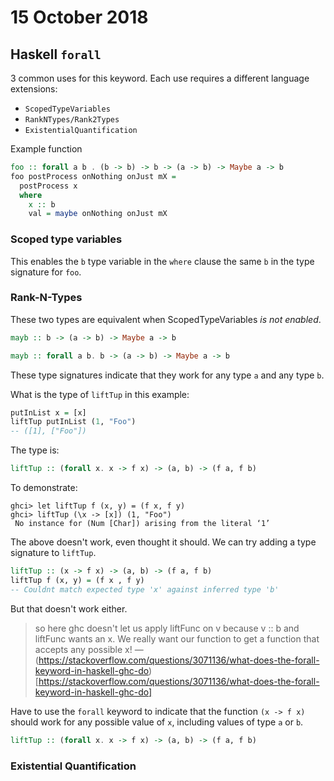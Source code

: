 # 15 October 2018

## Haskell `forall`

3 common uses for this keyword.
Each use requires a different language extensions:

- `ScopedTypeVariables`
- `RankNTypes/Rank2Types`
- `ExistentialQuantification`

Example function 

```haskell
foo :: forall a b . (b -> b) -> b -> (a -> b) -> Maybe a -> b
foo postProcess onNothing onJust mX =
  postProcess x
  where 
    x :: b
    val = maybe onNothing onJust mX
```

### Scoped type variables

This enables the `b` type variable in the `where` clause the same `b` in the 
type signature for `foo`.

### Rank-N-Types

These two types are equivalent when ScopedTypeVariables *is not enabled*.

```haskell
mayb :: b -> (a -> b) -> Maybe a -> b
```

```haskell
mayb :: forall a b. b -> (a -> b) -> Maybe a -> b
```

These type signatures indicate that they work for any type `a` and any type `b`.

What is the type of `liftTup` in this example:

```haskell
putInList x = [x]
liftTup putInList (1, "Foo")
-- ([1], ["Foo"])
```

The type is:

```haskell
liftTup :: (forall x. x -> f x) -> (a, b) -> (f a, f b)
```

To demonstrate:

```
ghci> let liftTup f (x, y) = (f x, f y)
ghci> liftTup (\x -> [x]) (1, "Foo")
 No instance for (Num [Char]) arising from the literal ‘1’
```

The above doesn't work, even thought it should.
We can try adding a type signature to `liftTup`.

```haskell
liftTup :: (x -> f x) -> (a, b) -> (f a, f b)
liftTup f (x, y) = (f x , f y)
-- Couldnt match expected type 'x' against inferred type 'b'
```

But that doesn't work either.

> so here ghc doesn't let us apply liftFunc on v because v :: b and liftFunc 
> wants an x. We really want our function to get a function that accepts any 
> possible x!
> &mdash; (https://stackoverflow.com/questions/3071136/what-does-the-forall-keyword-in-haskell-ghc-do)[https://stackoverflow.com/questions/3071136/what-does-the-forall-keyword-in-haskell-ghc-do]

Have to use the `forall` keyword to indicate that the function `(x -> f x)` 
should work for any possible value of `x`, including values of type `a` or `b`.

```haskell
liftTup :: (forall x. x -> f x) -> (a, b) -> (f a, f b)
```

### Existential Quantification
